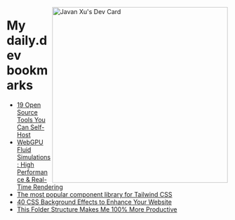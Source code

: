 
<a href="https://app.daily.dev/JavanXU"><img align="right" src="https://api.daily.dev/devcards/e45a150971844cd6959a94bb94e861ea.png?r=quw" width="400" alt="Javan Xu's Dev Card"/></a>

# My daily.dev bookmarks
<!-- daily.dev BOOKMARKS:START -->
- [19 Open Source Tools You Can Self-Host](https://app.daily.dev/posts/gL9oh6F1Q?utm_source=rss&utm_medium=bookmarks&utm_campaign=6ueXw3FRNQzpNtewCDbI6)
- [WebGPU Fluid Simulations: High Performance &amp; Real-Time Rendering](https://app.daily.dev/posts/SghuX7y9J?utm_source=rss&utm_medium=bookmarks&utm_campaign=6ueXw3FRNQzpNtewCDbI6)
- [The most popular component library  for Tailwind CSS](https://app.daily.dev/posts/v091Jhaja?utm_source=rss&utm_medium=bookmarks&utm_campaign=6ueXw3FRNQzpNtewCDbI6)
- [40 CSS Background Effects to Enhance Your Website](https://app.daily.dev/posts/noxDENTnI?utm_source=rss&utm_medium=bookmarks&utm_campaign=6ueXw3FRNQzpNtewCDbI6)
- [This Folder Structure Makes Me 100% More Productive](https://app.daily.dev/posts/ZfaRUgPKm?utm_source=rss&utm_medium=bookmarks&utm_campaign=6ueXw3FRNQzpNtewCDbI6)
<!-- daily.dev BOOKMARKS:END -->
